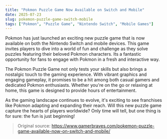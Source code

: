 ```yaml
---
title: "Pokmon Puzzle Game Now Available on Switch and Mobile"
date: 2025-07-23
slug: pokemon-puzzle-game-switch-mobile
tags: ["Pokmon", "Puzzle Game", "Nintendo Switch", "Mobile Games"]
---
```


Pokmon has just launched an exciting new puzzle game that is now available on both the Nintendo Switch and mobile devices. This game invites players to dive into a world of fun and challenge as they solve puzzles featuring their beloved Pokmon characters. Its a fantastic opportunity for fans to engage with Pokmon in a fresh and interactive way.

The Pokmon Puzzle Game not only tests your skills but also brings a nostalgic touch to the gaming experience. With vibrant graphics and engaging gameplay, it promises to be a hit among both casual gamers and dedicated Pokmon enthusiasts. Whether you're on the go or relaxing at home, this game is designed to provide hours of entertainment.

As the gaming landscape continues to evolve, it's exciting to see franchises like Pokmon adapting and expanding their reach. Will this new puzzle game capture the hearts of players worldwide? Only time will tell, but one thing is for sure: the fun is just beginning!

> Original source: https://www.gamerbraves.com/pokemon-puzzle-game-available-now-on-switch-and-mobile/